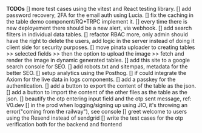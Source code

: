 **TODOs**
[] more test cases using the vitest and React testing library.
[] add password recovery, 2FA for the email auth using Lucia.
[] fix the caching in the table demo component/RQ+TRPC implement it.
[] every time there is new deployement there should be a new alert, via webhook.
[] add search filters in individual data tables.
[] refactor RBAC more, only admin should have the right to delete the users, add logic in the server instead of doing it client side for security purposes.
[] move pinata uploader to creating tables >> selected fields >> then the option to upload the image >> fetch and render the image in dynamic generated tables.
[] add this site to a google search console for SEO.
[] add robots.txt and sitempas, metadata for the better SEO.
[] setup analytics using the Posthog.
[] if could integrate the Axiom for the live data in logs components.
[] add a passkey for the authentication.
[] add a button to export the content of the table as the json.
[] add a button to import the content of the other files as the table as the json.
[] beautify the otp entering input field and the otp sent message, ref: V0.dev
[] in the prod when logging/signing up using JIO, it's throwing an error("coming from the railway"), see console
[] greet welcome to users using the Resend instead of sendgrid
[] write the test cases for the otp verification both for the backend and frontend
